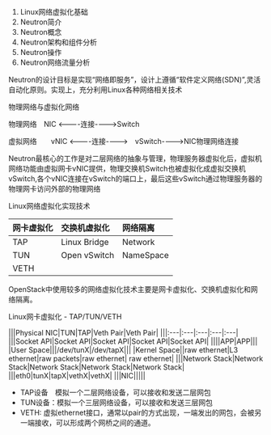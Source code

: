 1. Linux网络虚拟化基础
2. Neutron简介
3. Neutron概念
4. Neutron架构和组件分析
5. Neutron操作
6. Neutron网络流量分析

Neutron的设计目标是实现“网络即服务”，设计上遵循“软件定义网络(SDN)”,灵活自动化原则。实现上，充分利用Linux各种网络相关技术

物理网络与虚拟化网络

物理网络　NIC <----连接---->Switch

虚拟网络　　vNIC <----连接---->　vSwitch---->NIC物理网络连接

Neutron最核心的工作是对二层网络的抽象与管理，物理服务器虚拟化后，虚拟机网络功能由虚拟网卡vNIC提供，物理交换机Switch也被虚拟化成虚拟交换机vSwitch,各个vNIC连接在vSwitch的端口上，最后这些vSwitch通过物理服务器的物理网卡访问外部的物理网络

Linux网络虚拟化实现技术

|网卡虚拟化|交换机虚拟化|网络隔离|
|:---|:---|:---|
|TAP|Linux Bridge|Network|
|TUN|Open vSwitch|NameSpace|
|VETH|||

OpenStack中使用较多的网络虚拟化技术主要是网卡虚拟化、交换机虚拟化和网络隔离。

Linux网卡虚拟化 - TAP/TUN/VETH

|||Physical NIC|TUN|TAP|Veth Pair|Veth Pair|
|||:---|:---|:---|:---|:---|
|||Socket API|Socket API|Socket API|Socket API|Socket API|
||||APP|APP|||
|User Space|||/dev/tunX|/dev/tapX|||
|Kernel Space||raw ethernet|L3 ethernet|raw packets|raw ethernet| raw ethernet|
|||Network Stack|Network Stack|Network Stack|Network Stack|Network Stack|
|||eth0|tunX|tapX|vethX|vethX|
|||NIC|||||

- TAP设备　模拟一个二层网络设备，可以接收和发送二层网包
- TUN设备：模拟一个三层网络设备，可以接收和发送三层网包
- VETH: 虚拟ethernet接口，通常以pair的方式出现，一端发出的网包，会被另一端接收，可以形成两个网桥之间的通道。

